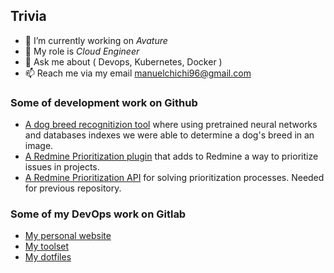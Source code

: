 ## Trivia
- 🔭 I’m currently working on _Avature_
- 🧰 My role is _Cloud Engineer_
- 💬 Ask me about ( Devops, Kubernetes, Docker )
- 📫 Reach me via my email <manuelchichi96@gmail.com>

### Some of development work on Github
- [A dog breed recognitizion tool](https://github.com/manuelchichi/dog-race-recognition) where using pretrained neural networks and databases indexes we were able to determine a dog's breed in an image.
- [A Redmine Prioritization plugin](https://github.com/manuelchichi/dss-pnrp-redmine-plugin) that adds to Redmine a way to prioritize issues in projects.
- [A Redmine Prioritization API](https://github.com/manuelchichi/dss-pnrp-api) for solving prioritization processes. Needed for previous repository.

### Some of my DevOps work on Gitlab
- [My personal website](https://gitlab.com/manuelchichi96/manuelchichi.com.ar)
- [My toolset](https://gitlab.com/manuelchichi96/personal-toolset)
- [My dotfiles](https://gitlab.com/manuelchichi96/dotfiles)
